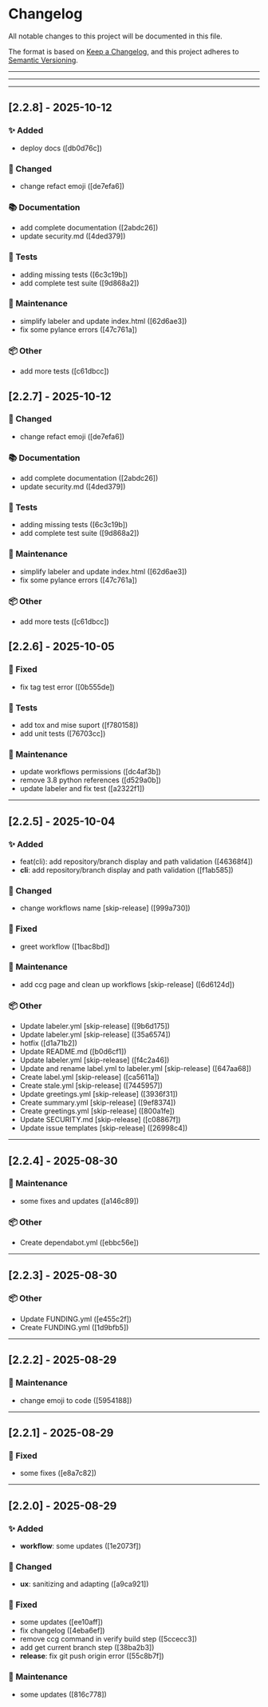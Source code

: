 # Changelog

All notable changes to this project will be documented in this file.

The format is based on [Keep a Changelog](https://keepachangelog.com/en/1.0.0/),
and this project adheres to [Semantic Versioning](https://semver.org/spec/v2.0.0.html).

---

---

---

## [2.2.8] - 2025-10-12

### ✨ Added

- deploy docs ([db0d76c])

### 🔨 Changed

- change refact emoji ([de7efa6])

### 📚 Documentation

- add complete documentation ([2abdc26])
- update security.md ([4ded379])

### 🧪 Tests

- adding missing tests ([6c3c19b])
- add complete test suite ([9d868a2])

### 🔧 Maintenance

- simplify labeler and update index.html ([62d6ae3])
- fix some pylance errors ([47c761a])

### 📦 Other

- add more tests ([c61dbcc])

## [2.2.7] - 2025-10-12

### 🔨 Changed

- change refact emoji ([de7efa6])

### 📚 Documentation

- add complete documentation ([2abdc26])
- update security.md ([4ded379])

### 🧪 Tests

- adding missing tests ([6c3c19b])
- add complete test suite ([9d868a2])

### 🔧 Maintenance

- simplify labeler and update index.html ([62d6ae3])
- fix some pylance errors ([47c761a])

### 📦 Other

- add more tests ([c61dbcc])

## [2.2.6] - 2025-10-05

### 🐛 Fixed

- fix tag test error ([0b555de])

### 🧪 Tests

- add tox and mise suport ([f780158])
- add unit tests ([76703cc])

### 🔧 Maintenance

- update workflows permissions ([dc4af3b])
- remove 3.8 python references ([d529a0b])
- update labeler and fix test ([a2322f1])

---

## [2.2.5] - 2025-10-04

### ✨ Added

- feat(cli): add repository/branch display and path validation ([46368f4])
- **cli**: add repository/branch display and path validation ([f1ab585])

### 🔨 Changed

- change workflows name [skip-release] ([999a730])

### 🐛 Fixed

- greet workflow ([1bac8bd])

### 🔧 Maintenance

- add ccg page and clean up workflows [skip-release] ([6d6124d])

### 📦 Other

- Update labeler.yml [skip-release] ([9b6d175])
- Update labeler.yml [skip-release] ([35a6574])
- hotfix ([d1a71b2])
- Update README.md ([b0d6cf1])
- Update labeler.yml [skip-release] ([f4c2a46])
- Update and rename label.yml to labeler.yml [skip-release] ([647aa68])
- Create label.yml [skip-release] ([ca5611a])
- Create stale.yml [skip-release] ([7445957])
- Update greetings.yml [skip-release] ([3936f31])
- Create summary.yml [skip-release] ([9ef8374])
- Create greetings.yml [skip-release] ([800a1fe])
- Update SECURITY.md [skip-release] ([c08867f])
- Update issue templates [skip-release] ([26998c4])

---

## [2.2.4] - 2025-08-30

### 🔧 Maintenance

- some fixes and updates ([a146c89])

### 📦 Other

- Create dependabot.yml ([ebbc56e])

---

## [2.2.3] - 2025-08-30

### 📦 Other

- Update FUNDING.yml ([e455c2f])
- Create FUNDING.yml ([1d9bfb5])

---

## [2.2.2] - 2025-08-29

### 🔧 Maintenance

- change emoji to code ([5954188])

---

## [2.2.1] - 2025-08-29

### 🐛 Fixed

- some fixes ([e8a7c82])

---

## [2.2.0] - 2025-08-29

### ✨ Added

- **workflow**: some updates ([1e2073f])

### 🔨 Changed

- **ux**: sanitizing and adapting ([a9ca921])

### 🐛 Fixed

- some updates ([ee10aff])
- fix changelog ([4eba6ef])
- remove ccg command in verify build step ([5ccecc3])
- add get current branch step ([38ba2b3])
- **release**: fix git push origin error ([55c8b7f])

### 🔧 Maintenance

- some updates ([816c778])
